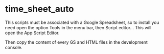 # time_sheet_auto

This scripts must be associated with a Google Spreadsheet, so to install you
need open the option Tools in the  menu bar, then Script editor... This will
open the App Script Editor.

Then copy the content of every GS and HTML files in the development console.
